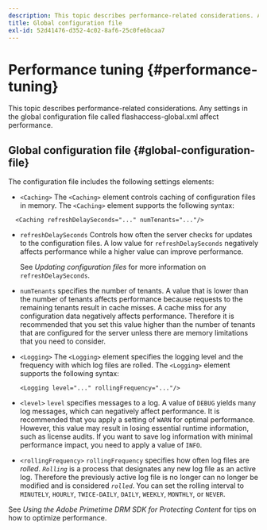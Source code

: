 ```yaml
---
description: This topic describes performance-related considerations. Any settings in the global configuration file called flashaccess-global.xml affect performance.
title: Global configuration file
exl-id: 52d41476-d352-4c02-8af6-25c0fe6bcaa7
---
```

# Performance tuning {#performance-tuning}

This topic describes performance-related considerations. Any settings in the global configuration file called flashaccess-global.xml affect performance.

## Global configuration file {#global-configuration-file}

The configuration file includes the following settings elements:

* `<Caching>` The `<Caching>` element controls caching of configuration files in memory. The `<Caching>` element supports the following syntax: 

```
  <Caching refreshDelaySeconds="..." numTenants="..."/>
```

* `refreshDelaySeconds` Controls how often the server checks for updates to the configuration files. A low value for `refreshDelaySeconds` negatively affects performance while a higher value can improve performance.

  See *Updating configuration files* for more information on `refreshDelaySeconds`.

* `numTenants` specifies the number of tenants. A value that is lower than the number of tenants affects performance because requests to the remaining tenants result in cache misses. A cache miss for any configuration data negatively affects performance. Therefore it is recommended that you set this value higher than the number of tenants that are configured for the server unless there are memory limitations that you need to consider.

* `<Logging>` The `<Logging>` element specifies the logging level and the frequency with which log files are rolled. The `<Logging>` element supports the following syntax: 

  ```
  <Logging level="..." rollingFrequency="..."/>
  ```

* `<level>`  `level` specifies messages to a log. A value of `DEBUG` yields many log messages, which can negatively affect performance. It is recommended that you apply a setting of `WARN` for optimal performance. However, this value may result in losing essential runtime information, such as license audits. If you want to save log information with minimal performance impact, you need to apply a value of `INFO`.

* `<rollingFrequency>`  `rollingFrequency` specifies how often log files are *rolled*. *`Rolling`* is a process that designates any new log file as an active log. Therefore the previously active log file is no longer can no longer be modified and is considered *`rolled`*. You can set the rolling interval to `MINUTELY`, `HOURLY`, `TWICE-DAILY`, `DAILY`, `WEEKLY`, `MONTHLY`, or `NEVER`.

See *Using the Adobe Primetime DRM SDK for Protecting Content* for tips on how to optimize performance.
